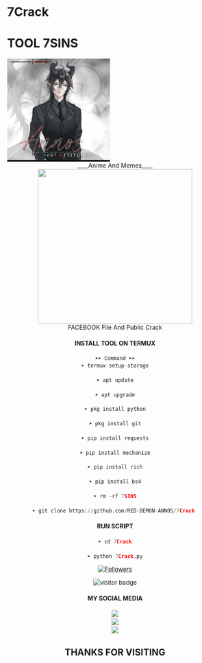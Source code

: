 # 7Crack
# TOOL 7SINS #
<img src="https://github.com/RED-DEMON-ANNOS/RED-DEMON-ANNOS/blob/main/IMAGEI/FB_IMG_16557430804770182.jpg" width="240" height="240" align="center">
<center>
____Anime And Memes____
<img src="https://github.com/RED-DEMON-ANNOS/RED-DEMON-ANNOS/blob/main/7Crack/data/7crack_menu.jpg" width="360" height="360" align="center">
<center>
      FACEBOOK File And Public Crack
</p>
  
#### INSTALL TOOL ON TERMUX
```python
➤➤ Command ➤➤
➤ termux-setup-storage

➤ apt update

➤ apt upgrade

➤ pkg install python

➤ pkg install git

➤ pip install requests

➤ pip install mechanize

➤ pip install rich

➤ pip install bs4

➤ rm -rf 7SINS

➤ git clone https://github.com/RED-DEMON-ANNOS/7Crack 
```
#### RUN SCRIPT
```python
➤ cd 7Crack

➤ python 7Crack.py
```
<a href="https://github.com/RED-DEMON-ANNOS/followers">
<img title="Followers" src="https://img.shields.io/github/followers/RED-DEMON-ANNOS?label=Followers&color=red&style=flat-square"></a>

![visitor badge](https://visitor-badge.glitch.me/badge?page_id=RED-DEMON-ANNOS/7Crack.visitor-badge&left_text=MyPageVisitors)
#### MY SOCIAL MEDIA

[![](https://img.shields.io/badge/Github-red?logo=Github&logoColor=red&labelColor=black)](https://github.com/RED-DEMON-ANNOS) <br>
[![](https://img.shields.io/badge/Facebook-red?logo=Facebook&logoColor=red&labelColor=black)](https://www.facebook.com/MR.ANNOS007) <br>
[![](https://img.shields.io/badge/Instagram-red?logo=Instagram&logoColor=red&labelColor=black)](https://www.instagram.com/annos_007) <br>

<h2> THANKS FOR VISITING  <h2\>
